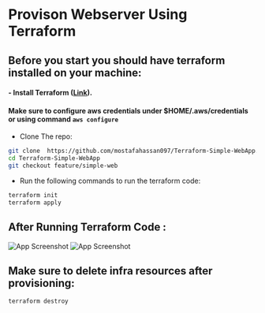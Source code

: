 # Provison Webserver Using Terraform

## Before you start you should have terraform installed on your machine:

#### - Install Terraform  ([Link](https://developer.hashicorp.com/terraform/tutorials/aws-get-started/install-cli)).
#### Make sure to configure aws credentials under $HOME/.aws/credentials or using command ```aws configure ``` 
* Clone The repo:
```sh
git clone  https://github.com/mostafahassan097/Terraform-Simple-WebApp.git
cd Terraform-Simple-WebApp
git checkout feature/simple-web
```
- Run the following commands to run the terraform code: 
```sh
terraform init 
terraform apply 
```

## After Running Terraform Code  :

![App Screenshot](https://github.com/mostafahassan097/Terraform-Simple-WebApp/blob/feature/simple-web/Screenshots/1.png)
![App Screenshot](https://github.com/mostafahassan097/Terraform-Simple-WebApp/blob/feature/simple-web/Screenshots/2.png)

## Make sure to delete infra resources after provisioning:
```sh
terraform destroy
```
